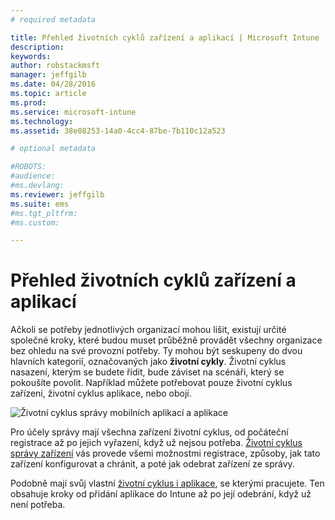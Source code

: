```yaml
---
# required metadata

title: Přehled životních cyklů zařízení a aplikací | Microsoft Intune
description:
keywords:
author: robstackmsft
manager: jeffgilb
ms.date: 04/28/2016
ms.topic: article
ms.prod:
ms.service: microsoft-intune
ms.technology:
ms.assetid: 38e08253-14a0-4cc4-87be-7b110c12a523

# optional metadata

#ROBOTS:
#audience:
#ms.devlang:
ms.reviewer: jeffgilb
ms.suite: ems
#ms.tgt_pltfrm:
#ms.custom:

---
```


# Přehled životních cyklů zařízení a aplikací

Ačkoli se potřeby jednotlivých organizací mohou lišit, existují určité společné kroky, které budou muset průběžně provádět všechny organizace bez ohledu na své provozní potřeby. Ty mohou být seskupeny do dvou hlavních kategorií, označovaných jako **životní cykly**. Životní cyklus nasazení, kterým se budete řídit, bude záviset na scénáři, který se pokoušíte povolit. Například můžete potřebovat pouze životní cyklus zařízení, životní cyklus aplikace, nebo obojí.

![Životní cyklus správy mobilních aplikací a aplikace](./media/device_appslifecycle_nobg.png "mobile device and app lifecycles")

Pro účely správy mají všechna zařízení životní cyklus, od počáteční registrace až po jejich vyřazení, když už nejsou potřeba. [Životní cyklus správy zařízení](overview-of-device-lifecycle-in-microsoft-intune.md) vás provede všemi možnostmi registrace, způsoby, jak tato zařízení konfigurovat a chránit, a poté jak odebrat zařízení ze správy.

Podobně mají svůj vlastní [životní cyklus i aplikace](overview-of-app-lifecycle-in-microsoft-intune.md), se kterými pracujete. Ten obsahuje kroky od přidání aplikace do Intune až po její odebrání, když už není potřeba.


<!--HONumber=May16_HO1-->


